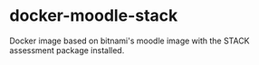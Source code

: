 # docker-moodle-stack
Docker image based on bitnami's moodle image with the STACK assessment package installed.

